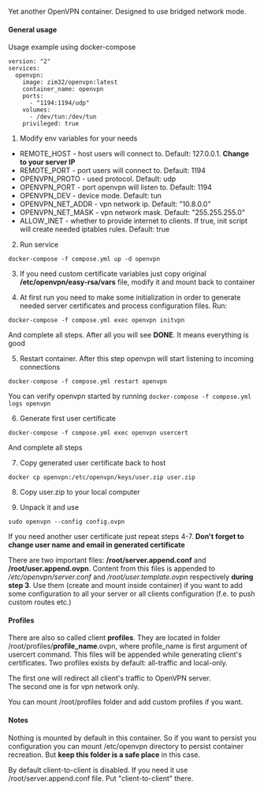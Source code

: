Yet another OpenVPN container. Designed to use bridged network mode.

#### General usage

Usage example using docker-compose

```
version: "2"
services:
  openvpn:
    image: zim32/openvpn:latest
    container_name: openvpn
    ports:
      - "1194:1194/udp"
    volumes:
      - /dev/tun:/dev/tun
    privileged: true
```

1) Modify env variables for your needs
* REMOTE_HOST - host users will connect to. Default: 127.0.0.1. **Change to your server IP**
* REMOTE_PORT - port users will connect to. Default: 1194
* OPENVPN_PROTO   - used protocol. Default: udp
* OPENVPN_PORT    - port openvpn will listen to. Default: 1194
* OPENVPN_DEV     - device mode. Default: tun
* OPENVPN_NET_ADDR  - vpn network ip.   Default: "10.8.0.0"
* OPENVPN_NET_MASK  - vpn network mask. Default: "255.255.255.0"
* ALLOW_INET      - whether to provide internet to clients. If true, init script will create needed iptables rules. Default: true

2) Run service

`docker-compose -f compose.yml up -d openvpn`

3) If you need custom certificate variables just copy original **/etc/openvpn/easy-rsa/vars** file, modify it and mount back to container

4) At first run you need to make some initialization in order to generate needed server certificates and process configuration files. Run:

`docker-compose -f compose.yml exec openvpn initvpn`

And complete all steps. After all you will see **DONE**. It means everything is good

5) Restart container. After this step openvpn will start listening to incoming connections

`docker-compose -f compose.yml restart openvpn`

You can verify openvpn started by running `docker-compose -f compose.yml logs openvpn`

6) Generate first user certificate
 
`docker-compose -f compose.yml exec openvpn usercert`
 
And complete all steps

7) Copy generated user certificate back to host

`docker cp openvpn:/etc/openvpn/keys/user.zip user.zip`

8) Copy user.zip to your local computer
 
9) Unpack it and use

`sudo openvpn --config config.ovpn`

If you need another user certificate just repeat steps 4-7. **Don't forget to change user name and email in generated certificate**

There are two important files: **/root/server.append.conf** and **/root/user.append.ovpn**. Content from this files is appended to
*/etc/openvpn/server.conf* and */root/user.template.ovpn* respectively **during step 3**. Use them (create and mount inside container) if you want to add some configuration to all your server or all clients configuration (f.e. to push custom routes etc.)

#### Profiles

There are also so called client **profiles**. They are located in folder /root/profiles/**profile_name**.ovpn, where profile_name is first argument of usercert command.
This files will be appended while generating client's certificates.
Two profiles exists by default: all-traffic and local-only.

The first one will redirect all client's traffic to OpenVPN server.  
The second one is for vpn network only.
 
You can mount /root/profiles folder and add custom profiles if you want.

#### Notes

Nothing is mounted by default in this container. So if you want to persist you configuration you can mount /etc/openvpn directory to persist container recreation.
But **keep this folder is a safe place** in this case.

By default client-to-client is disabled. If you need it use /root/server.append.conf file. Put "client-to-client" there.